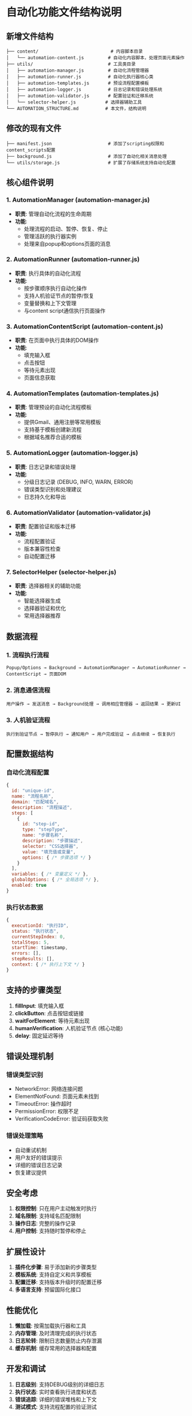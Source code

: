 # 自动化功能文件结构说明

## 新增文件结构

```
├── content/                           # 内容脚本目录
│   └── automation-content.js         # 自动化内容脚本，处理页面元素操作
├── utils/                            # 工具类目录
│   ├── automation-manager.js         # 自动化流程管理器
│   ├── automation-runner.js          # 自动化执行器核心类
│   ├── automation-templates.js       # 预设流程配置模板
│   ├── automation-logger.js          # 日志记录和错误处理系统
│   ├── automation-validator.js       # 配置验证和迁移系统
│   └── selector-helper.js           # 选择器辅助工具
└── AUTOMATION_STRUCTURE.md          # 本文件，结构说明
```

## 修改的现有文件

```
├── manifest.json                     # 添加了scripting权限和content_scripts配置
├── background.js                     # 添加了自动化相关消息处理
└── utils/storage.js                  # 扩展了存储系统支持自动化配置
```

## 核心组件说明

### 1. AutomationManager (automation-manager.js)
- **职责**: 管理自动化流程的生命周期
- **功能**: 
  - 处理流程的启动、暂停、恢复、停止
  - 管理活跃的执行器实例
  - 处理来自popup和options页面的消息

### 2. AutomationRunner (automation-runner.js)
- **职责**: 执行具体的自动化流程
- **功能**:
  - 按步骤顺序执行自动化操作
  - 支持人机验证节点的暂停/恢复
  - 变量替换和上下文管理
  - 与content script通信执行页面操作

### 3. AutomationContentScript (automation-content.js)
- **职责**: 在页面中执行具体的DOM操作
- **功能**:
  - 填充输入框
  - 点击按钮
  - 等待元素出现
  - 页面信息获取

### 4. AutomationTemplates (automation-templates.js)
- **职责**: 管理预设的自动化流程模板
- **功能**:
  - 提供Gmail、通用注册等常用模板
  - 支持基于模板创建新流程
  - 根据域名推荐合适的模板

### 5. AutomationLogger (automation-logger.js)
- **职责**: 日志记录和错误处理
- **功能**:
  - 分级日志记录 (DEBUG, INFO, WARN, ERROR)
  - 错误类型识别和处理建议
  - 日志持久化和导出

### 6. AutomationValidator (automation-validator.js)
- **职责**: 配置验证和版本迁移
- **功能**:
  - 流程配置验证
  - 版本兼容性检查
  - 自动配置迁移

### 7. SelectorHelper (selector-helper.js)
- **职责**: 选择器相关的辅助功能
- **功能**:
  - 智能选择器生成
  - 选择器验证和优化
  - 常用选择器推荐

## 数据流程

### 1. 流程执行流程
```
Popup/Options → Background → AutomationManager → AutomationRunner → ContentScript → 页面DOM
```

### 2. 消息通信流程
```
用户操作 → 发送消息 → Background处理 → 调用相应管理器 → 返回结果 → 更新UI
```

### 3. 人机验证流程
```
执行到验证节点 → 暂停执行 → 通知用户 → 用户完成验证 → 点击继续 → 恢复执行
```

## 配置数据结构

### 自动化流程配置
```javascript
{
  id: "unique-id",
  name: "流程名称",
  domain: "匹配域名",
  description: "流程描述",
  steps: [
    {
      id: "step-id",
      type: "stepType",
      name: "步骤名称",
      description: "步骤描述",
      selector: "CSS选择器",
      value: "填充值或变量",
      options: { /* 步骤选项 */ }
    }
  ],
  variables: { /* 变量定义 */ },
  globalOptions: { /* 全局选项 */ },
  enabled: true
}
```

### 执行状态数据
```javascript
{
  executionId: "执行ID",
  status: "执行状态",
  currentStepIndex: 0,
  totalSteps: 5,
  startTime: timestamp,
  errors: [],
  stepResults: [],
  context: { /* 执行上下文 */ }
}
```

## 支持的步骤类型

1. **fillInput**: 填充输入框
2. **clickButton**: 点击按钮或链接
3. **waitForElement**: 等待元素出现
4. **humanVerification**: 人机验证节点 (核心功能)
5. **delay**: 固定延迟等待

## 错误处理机制

### 错误类型识别
- NetworkError: 网络连接问题
- ElementNotFound: 页面元素未找到
- TimeoutError: 操作超时
- PermissionError: 权限不足
- VerificationCodeError: 验证码获取失败

### 错误处理策略
- 自动重试机制
- 用户友好的错误提示
- 详细的错误日志记录
- 恢复建议提供

## 安全考虑

1. **权限控制**: 只在用户主动触发时执行
2. **域名限制**: 支持域名匹配限制
3. **操作日志**: 完整的操作记录
4. **用户控制**: 支持随时暂停和停止

## 扩展性设计

1. **插件化步骤**: 易于添加新的步骤类型
2. **模板系统**: 支持自定义和共享模板
3. **配置迁移**: 支持版本升级时的配置迁移
4. **多语言支持**: 预留国际化接口

## 性能优化

1. **懒加载**: 按需加载执行器和工具
2. **内存管理**: 及时清理完成的执行状态
3. **日志轮转**: 限制日志数量防止内存泄漏
4. **缓存机制**: 缓存常用的选择器和配置

## 开发和调试

1. **日志级别**: 支持DEBUG级别的详细日志
2. **执行状态**: 实时查看执行进度和状态
3. **错误追踪**: 详细的错误堆栈和上下文
4. **测试模式**: 支持流程配置的验证测试
